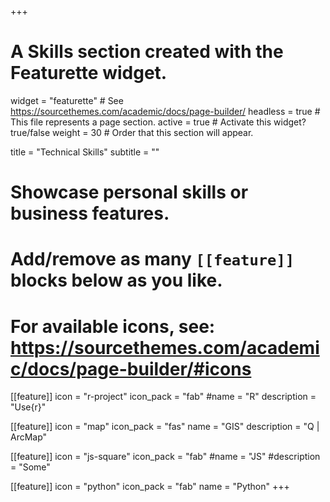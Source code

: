 +++
# A Skills section created with the Featurette widget.
widget = "featurette"  # See https://sourcethemes.com/academic/docs/page-builder/
headless = true  # This file represents a page section.
active = true  # Activate this widget? true/false
weight = 30  # Order that this section will appear.

title = "Technical Skills"
subtitle = ""

# Showcase personal skills or business features.
# 
# Add/remove as many `[[feature]]` blocks below as you like.
# 
# For available icons, see: https://sourcethemes.com/academic/docs/page-builder/#icons

[[feature]]
  icon = "r-project"
  icon_pack = "fab"
  #name = "R"
  description = "Use{r}"
  
[[feature]]
  icon = "map"
  icon_pack = "fas"
  name = "GIS"
  description = "Q | ArcMap"  
  
[[feature]]
  icon = "js-square"
  icon_pack = "fab"
  #name = "JS"
  #description = "Some"

[[feature]]
  icon = "python"
  icon_pack = "fab"
  name = "Python"
+++
